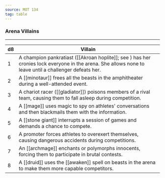 ```yaml
---
source: MOT 134
tag: table
---
```


### Arena Villains
---
|d8|Villain|
|----|------------|
|1|A champion pankratiast ([[Akroan hoplite]]; see ) has her cronies lock everyone in the arena. She allows none to leave until a challenger defeats her.|
|2|A [[minotaur]] frees all the beasts in the amphitheater during a well-attended event.|
|3|A chariot racer ([[gladiator]]) poisons members of a rival team, causing them to fall asleep during competition.|
|4|A [[mage]] uses magic to spy on athletes' conversations and then blackmails them with the information.|
|5|A [[stone giant]] interrupts a session of games and demands a chance to compete.|
|6|A promoter forces athletes to overexert themselves, causing dangerous accidents during competitions.|
|7|An [[archmage]] enchants or polymorphs innocents, forcing them to participate in brutal contests.|
|8|A [[druid]] uses the [[awaken]] spell on beasts in the arena to make them more capable competitors.|
